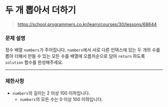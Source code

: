 # 두 개 뽑아서 더하기

> https://school.programmers.co.kr/learn/courses/30/lessons/68644

### 문제 설명

정수 배열 `numbers`가 주어집니다. `numbers`에서 서로 다른 인덱스에 있는 두 개의 수를 뽑아 더해서 만들 수 있는 모든 수를 배열에 오름차순으로 담아 `return` 하도록 `solution` 함수를 완성해주세요.

-----

### 제한사항

- `numbers`의 길이는 2 이상 100 이하입니다.
  - `numbers`의 모든 수는 0 이상 100 이하입니다.
